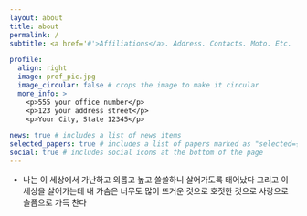 ```yaml
---
layout: about
title: about
permalink: /
subtitle: <a href='#'>Affiliations</a>. Address. Contacts. Moto. Etc.

profile:
  align: right
  image: prof_pic.jpg
  image_circular: false # crops the image to make it circular
  more_info: >
    <p>555 your office number</p>
    <p>123 your address street</p>
    <p>Your City, State 12345</p>

news: true # includes a list of news items
selected_papers: true # includes a list of papers marked as "selected={true}"
social: true # includes social icons at the bottom of the page
---
```


- 나는 이 세상에서 가난하고 외롭고 높고 쓸쓸하니 살어가도록 태어났다
  그리고 이 세상을 살어가는데
  내 가슴은 너무도 많이 뜨거운 것으로 호젓한 것으로 사랑으로 슬픔으로 가득 찬다
